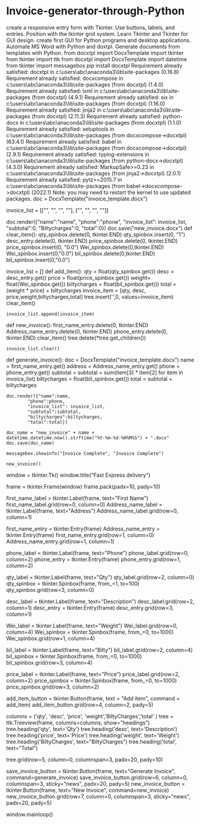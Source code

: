 # Invoice-generator-through-Python
 create a responsive entry form with Tkinter. Use buttons, labels, and entries. Position with the tkinter grid system. Learn Tkinter and Tkinter for GUI design. create first GUI for Python programs and desktop applications.  Automate MS Word with Python and doxtpl. Generate documents from templates with Python.
from docxtpl import DocxTemplate
import tkinter
from tkinter import ttk
from docxtpl import DocxTemplate
import datetime
from tkinter import messagebox
pip install docxtpl
Requirement already satisfied: docxtpl in c:\users\abc\anaconda3\lib\site-packages (0.16.8)
Requirement already satisfied: docxcompose in c:\users\abc\anaconda3\lib\site-packages (from docxtpl) (1.4.0)
Requirement already satisfied: lxml in c:\users\abc\anaconda3\lib\site-packages (from docxtpl) (4.9.1)
Requirement already satisfied: six in c:\users\abc\anaconda3\lib\site-packages (from docxtpl) (1.16.0)
Requirement already satisfied: jinja2 in c:\users\abc\anaconda3\lib\site-packages (from docxtpl) (2.11.3)
Requirement already satisfied: python-docx in c:\users\abc\anaconda3\lib\site-packages (from docxtpl) (1.1.0)
Requirement already satisfied: setuptools in c:\users\abc\anaconda3\lib\site-packages (from docxcompose->docxtpl) (63.4.1)
Requirement already satisfied: babel in c:\users\abc\anaconda3\lib\site-packages (from docxcompose->docxtpl) (2.9.1)
Requirement already satisfied: typing-extensions in c:\users\abc\anaconda3\lib\site-packages (from python-docx->docxtpl) (4.3.0)
Requirement already satisfied: MarkupSafe>=0.23 in c:\users\abc\anaconda3\lib\site-packages (from jinja2->docxtpl) (2.0.1)
Requirement already satisfied: pytz>=2015.7 in c:\users\abc\anaconda3\lib\site-packages (from babel->docxcompose->docxtpl) (2022.1)
Note: you may need to restart the kernel to use updated packages.
doc = DocxTemplate("invoice_template.docx")


invoice_list = [["", "", "", ""],
                ["", "", "", ""]]
                


doc.render({"name":"name", 
            "phone":"phone",
            "invoice_list": invoice_list,
            "subtotal":0,
            "Biltycharges":0,
            "total":0})
doc.save("new_invoice.docx")
def clear_item():
    qty_spinbox.delete(0, tkinter.END)
    qty_spinbox.insert(0, "1")
    desc_entry.delete(0, tkinter.END)
    price_spinbox.delete(0, tkinter.END)
    price_spinbox.insert(0, "0.0")
    Wei_spinbox.delete(0,tkinter.END)
    Wei_spinbox.insert(0,"0.0")
    bil_spinbox.delete(0,tkinter.END)
    bil_spinbox.insert(0,"0.0")
    

invoice_list = []
def add_item():
    qty = float(qty_spinbox.get())
    desc = desc_entry.get()
    price = float(price_spinbox.get())
    weight= float(Wei_spinbox.get())
    biltycharges = float(bil_spinbox.get())
    total = (weight * price) + biltycharges 
    invoice_item = [qty, desc, price,weight,biltycharges,total]
    tree.insert('',0, values=invoice_item)
    clear_item()
    
    invoice_list.append(invoice_item)

    
def new_invoice():
    first_name_entry.delete(0, tkinter.END)
    Address_name_entry.delete(0, tkinter.END)
    phone_entry.delete(0, tkinter.END)
    clear_item()
    tree.delete(*tree.get_children())
    
    invoice_list.clear()
    
def generate_invoice():
    doc = DocxTemplate("invoice_template.docx")
    name = first_name_entry.get()
    address = Address_name_entry.get()
    phone = phone_entry.get()
    subtotal = subtotal = sum(item[3] * item[2] for item in invoice_list) 
    biltycharges = float(bil_spinbox.get())
    total = subtotal + biltycharges
    
    doc.render({"name":name, 
            "phone":phone,
            "invoice_list": invoice_list,
            "subtotal":subtotal,
            "biltycharges":biltycharges,
            "total":total})
    
    doc_name = "new_invoice" + name + datetime.datetime.now().strftime("%Y-%m-%d-%H%M%S") + ".docx"
    doc.save(doc_name)
    
    messagebox.showinfo("Invoice Complete", "Invoice Complete")
    
    new_invoice()


    

window = tkinter.Tk()
window.title("Fast Express delivery")

frame = tkinter.Frame(window)
frame.pack(padx=10, pady=10)

first_name_label = tkinter.Label(frame, text="First Name")
first_name_label.grid(row=0, column=0)
Address_name_label = tkinter.Label(frame, text="Address")
Address_name_label.grid(row=0, column=1)

first_name_entry = tkinter.Entry(frame)
Address_name_entry = tkinter.Entry(frame)
first_name_entry.grid(row=1, column=0)
Address_name_entry.grid(row=1, column=1)

phone_label = tkinter.Label(frame, text="Phone")
phone_label.grid(row=0, column=2)
phone_entry = tkinter.Entry(frame)
phone_entry.grid(row=1, column=2)

qty_label = tkinter.Label(frame, text="Qty")
qty_label.grid(row=2, column=0)
qty_spinbox = tkinter.Spinbox(frame, from_=1, to=100)
qty_spinbox.grid(row=3, column=0)

desc_label = tkinter.Label(frame, text="Description")
desc_label.grid(row=2, column=1)
desc_entry = tkinter.Entry(frame)
desc_entry.grid(row=3, column=1)

Wei_label = tkinter.Label(frame, text="Weight")
Wei_label.grid(row=0, column=4)
Wei_spinbox = tkinter.Spinbox(frame, from_=0, to=1000)
Wei_spinbox.grid(row=1, column=4)

bil_label = tkinter.Label(frame, text="Bilty")
bil_label.grid(row=2, column=4)
bil_spinbox = tkinter.Spinbox(frame, from_=0, to=1000)
bil_spinbox.grid(row=3, column=4)

price_label = tkinter.Label(frame, text="Price")
price_label.grid(row=2, column=2)
price_spinbox = tkinter.Spinbox(frame, from_=0, to=1000)
price_spinbox.grid(row=3, column=2)

add_item_button = tkinter.Button(frame, text = "Add item", command = add_item)
add_item_button.grid(row=4, column=2, pady=5)

columns = ('qty', 'desc', 'price', 'weight','BiltyCharges','total' )
tree = ttk.Treeview(frame, columns=columns, show="headings")
tree.heading('qty', text='Qty')
tree.heading('desc', text='Description')
tree.heading('price', text='Price')
tree.heading('weight', text='Weight')
tree.heading('BiltyCharges', text="BiltyCharges")
tree.heading('total', text="Total")

    
tree.grid(row=5, column=0, columnspan=3, padx=20, pady=10)


save_invoice_button = tkinter.Button(frame, text="Generate Invoice", command=generate_invoice)
save_invoice_button.grid(row=6, column=0, columnspan=3, sticky="news", padx=20, pady=5)
new_invoice_button = tkinter.Button(frame, text="New Invoice", command=new_invoice)
new_invoice_button.grid(row=7, column=0, columnspan=3, sticky="news", padx=20, pady=5)


window.mainloop()
